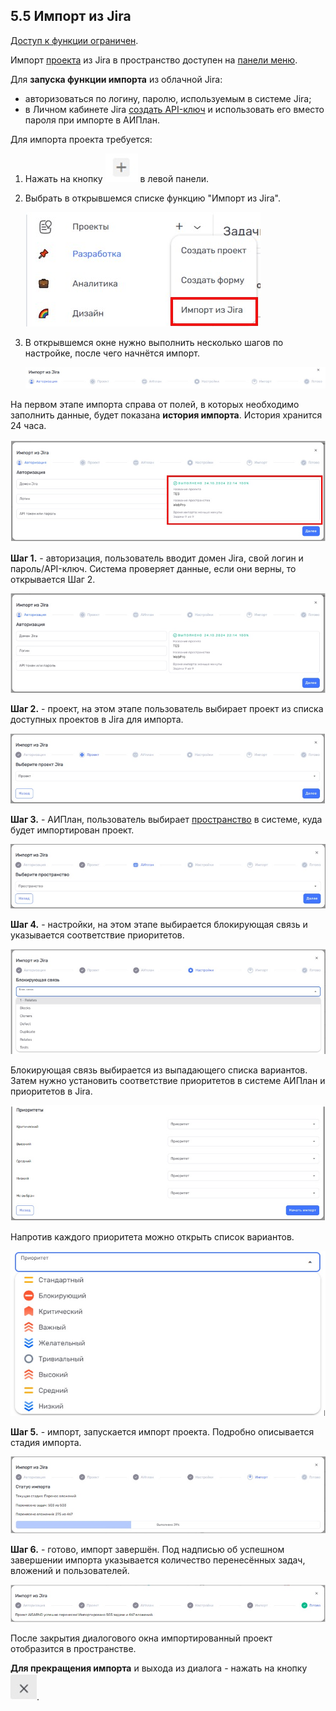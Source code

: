 ## 5.5 Импорт из Jira

[Доступ к функции ограничен](9_roles_&_access/9.2_access.md).  

Импорт [проекта](5_project.md) из Jira в пространство доступен на [панели меню](3_menu/3_menu.md).

Для **запуска функции импорта** из облачной Jira: 

- авторизоваться по логину, паролю, используемым в системе Jira; 
- в Личном кабинете Jira [создать API-ключ](5_project/5.5_import_project/5.5.1_API_token.md) и использовать его вместо пароля при импорте в АИПлан.

Для импорта проекта требуется:

1. Нажать на кнопку ![создать_проект](/imgs/создать_проект.jpg) в левой панели.
2. Выбрать в открывшемся списке функцию "Импорт из Jira".

   ![5.5](/imgs/5.5.jpg)

3. В открывшемся окне нужно выполнить несколько шагов по настройке, после чего начнётся импорт. 

   ![импорт](/imgs/импорт.jpg)

На первом этапе импорта справа от полей, в которых необходимо заполнить данные, будет показана **история импорта**. История хранится 24 часа. 

![5.5-0](/imgs/5.5-0.jpg)

**Шаг 1.** - авторизация, пользователь вводит домен Jira, свой логин и пароль/API-ключ. Система проверяет данные, если они верны, то открывается Шаг 2.

![5.5-1](/imgs/5.5-1.jpg)

**Шаг 2.** - проект, на этом этапе пользователь выбирает проект из списка доступных проектов в Jira для импорта.

![5.5-2](/imgs/5.5-2.jpg)

**Шаг 3.** - АИПлан, пользователь выбирает [пространство](4_workspace/4_workspace.md) в системе, куда будет импортирован проект.

![5.5-3](/imgs/5.5-3.jpg)

**Шаг 4.** - настройки, на этом этапе выбирается блокирующая связь и указывается соответствие приоритетов.

![5.5.1-4](/imgs/5.5.1-4.jpg)

Блокирующая связь выбирается из выпадающего списка вариантов.
Затем нужно установить соответствие приоритетов в системе АИПлан и приоритетов в Jira.

![5.5.2-4](/imgs/5.5.2-4.jpg)

Напротив каждого приоритета можно открыть список вариантов.

![5.5.3-4](/imgs/5.5.3-4.jpg)

**Шаг 5.** - импорт, запускается импорт проекта. Подробно описывается стадия импорта.

![5.5-5](/imgs/5.5-5.jpg)

**Шаг 6.** - готово, импорт завершён. Под надписью об успешном завершении импорта указывается количество перенесённых задач, вложений и пользователей. 

![5.5-6](/imgs/5.5-6.jpg)
   
После закрытия диалогового окна импортированный проект отобразится в пространстве. 

**Для прекращения импорта** и выхода из диалога - нажать на кнопку ![крестик](/imgs/крестик.jpg).